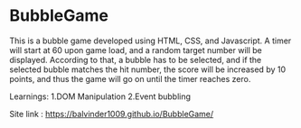 # BubbleGame
This is a bubble game developed using HTML, CSS, and Javascript. A timer will start at 60 upon game load, and a random target number will be displayed. According to that, a bubble has to be selected, and if the selected bubble matches the hit number, the score will be increased by 10 points, and thus the game will go on until the timer reaches zero.

Learnings:
  1.DOM Manipulation
  2.Event bubbling

Site link : https://balvinder1009.github.io/BubbleGame/
